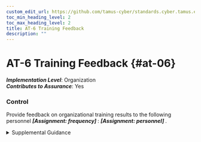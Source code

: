 ```yaml
---
custom_edit_url: https://github.com/tamus-cyber/standards.cyber.tamus.edu/tree/main/static/content/tamus.edu/TAMUS_profile.xml
toc_min_heading_level: 2
toc_max_heading_level: 2
title: AT-6 Training Feedback
description: ""
---
```


# AT-6 Training Feedback {#at-06}

_**Implementation Level**_: Organization\
_**Contributes to Assurance**_: Yes

### Control

Provide feedback on organizational training results to the following personnel <strong>                  <em>[Assignment: frequency]</em>               </strong>: <strong>                  <em>[Assignment: personnel]</em>               </strong>.

<details>
  <summary>Supplemental Guidance</summary>

Training feedback includes awareness training results and role-based training results. Training results, especially failures of personnel in critical roles, can be indicative of a potentially serious problem. Therefore, it is important that senior managers are made aware of such situations so that they can take appropriate response actions. Training feedback supports the evaluation and update of organizational training described in <a xmlns="http://csrc.nist.gov/ns/oscal/1.0" href="#at-2_smt.b">AT-2b</a> and <a xmlns="http://csrc.nist.gov/ns/oscal/1.0" href="#at-3_smt.b">AT-3b</a>.

</details>

